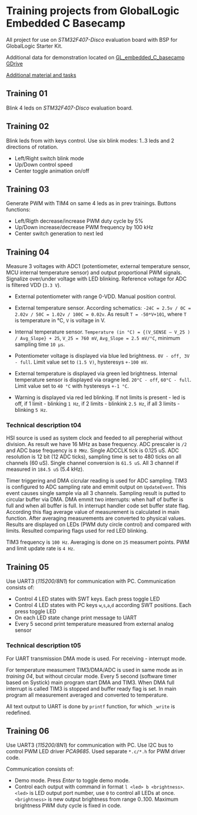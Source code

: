 # Training projects from GlobalLogic Embedded C Basecamp

All project for use on _STM32F407-Disco_ evaluation board with BSP for GlobalLogic Starter Kit.

Additional data for demonstration located on
[GL_embedded_C_basecamp GDrive](https://drive.google.com/drive/folders/1FCusyGBt-Cub02OuuL_l30AyVIVgV55s)

[Additional material and tasks](https://drive.google.com/drive/folders/1ykWPKRX9-aB7cf1Uezi-jmffZY9AW5Ec)

## Training 01

Blink 4 leds on _STM32F407-Disco_ evaluation board.

## Training 02

Blink leds from with keys control. Use six blink modes: 1..3 leds and 2 directions of rotation.

* Left/Right switch blink mode
* Up/Down control speed
* Center toggle animation on/off

## Training 03

Generate PWM with TIM4 on same 4 leds as in prev trainings. Buttons functions:

* Left/Rigth decrease/increase PWM duty cycle by 5%
* Up/Down increase/decrease PWM frequency by 100 kHz
* Center switch generation to next led

## Training 04

Measure 3 voltages with ADC1 (potentiometer, external temperature sensor, MCU internal temperature sensor)
and output proportional PWM signals. Signalize over/under voltage with LED blinking.
Reference voltage for ADC is filtered VDD (`3.3 V`).

* External potentiometer with range 0-VDD. Manual position control.
* External temperature sensor. According schematics: `-24C = 2.5v / 0C = 2.02v / 50C = 1.02v / 100C = 0.02v`.
As result `T = -50*V+101`, where `T` is temperature in °C, `V` is voltage in V.
* Internal temperature sensor. `Temperature (in °C) = {(V_SENSE – V_25 ) / Avg_Slope} + 25`,
`V_25 = 760 mV`, `Avg_Slope = 2.5 mV/°C`, minimum sampling time `10 µs`.

* Potentiometer voltage is displayed via blue led brightness. `0V - off, 3V - full`.
Limit value set to `(1.5 V)`, hysteresys `+-100 mV`.
* External temperature is displayed via green led brightness. Internal temperature sensor is displayed via oragne led.
`20°C - off`, `60°C - full`. Limit value set to `40 °C` with hysteresys `+-1 °C`.
* Warning is displayed via red led blinking. If not limits is present - led is off,
if 1 limit - blinking `1 Hz`, if 2 limits - blinkink `2.5 Hz`, if all 3 limits - blinking `5 Hz`.

### Technical description t04

HSI source is used as system clock and feeded to all perepherial without division.
As result we have 16 MHz as base frequency. ADC prescaler is `/2` and ADC base frequency is `8 MHz`.
Single ADCCLK tick is 0.125 uS. ADC resolution is 12 bit (12 ADC ticks),
sampling time is set to 480 ticks on all channels (60 uS). Single channel conversion is `61.5 uS`.
All 3 channel if measured in `184.5 uS` (5.4 kHz).

Timer triggering and DMA cicrular reading is used for ADC sampling. TIM3 is configured to
ADC sampling rate and emmit output on `UpdateEvent`. This event causes single sample
via all 3 channels. Sampling result is putted to circular buffer via DMA. DMA emmit two interrupts:
when half of buffer is full and when all buffer is full. In interrupt handler code set buffer state flag.
According this flag average value of measurement is calculated in main function. After averaging
measurements are converted to physical values. Results are displayed on LEDs (PWM duty circle control)
and compared with limits. Resulted comparing flags used for red LED blinking.

TIM3 frequency is `100 Hz`. Averaging is done on `25` measumert points. PWM and limit update rate is `4 Hz`.

## Training 05

Use UART3 (_115200/8N1_) for communication with PC. Communication consists of:

* Control 4 LED states with SWT keys. Each press toggle LED
* Control 4 LED states with PC keys `w`,`s`,`a`,`d` according SWT positions. Each press toggle LED
* On each LED state change print message to UART
* Every 5 second print temperature measured from external analog sensor

### Technical description t05

For UART transmission DMA mode is used. For receiving - interrupt mode.

For temperature measument TIM3/DMA/ADC is used in same mode as in _training 04_, but without circular mode.
Every 5 second (software timer based on Systick) main program start DMA and TIM3. When DMA full interrupt is called
TIM3 is stopped and buffer ready flag is set. In main program all measurement averaged and converted to temperature.

All text output to UART is done by `printf` function, for which `_write` is redefined.

## Training 06

Use UART3 (_115200/8N1_) for communication with PC.
Use I2C bus to control PWM LED driver _PCA9685_. Used separate `*.c/*.h` for PWM driver code.

Communication consists of:

* Demo mode. Press _Enter_ to toggle demo mode.
* Control each output with command in format `l <led> b <brightness>`.
  `<led>` is LED output port number, use `0` to control all LEDs at once.
  `<brightness>` is new output brightness from range 0..100. Maximum brightness PWM duty cycle is fixed in code.
